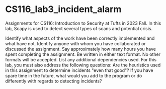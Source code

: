 # CS116_lab3_incident_alarm
Assignments for CS116: Introduction to Security at Tufts in 2023 Fall. In this lab, Scapy is used to detect several types of scans and potential crisis.

<!-- requirements -->
Identify what aspects of the work have been correctly implemented and what have not.
Identify anyone with whom you have collaborated or discussed the assignment.
Say approximately how many hours you have spent completing the assignment.
Be written in either text format. No other formats will be accepted.
List any additional dependencies used.
For this lab, you must also address the following questions:
Are the heuristics used in this assignment to determine incidents "even that good"?
If you have spare time in the future, what would you add to the program or do differently with regards to detecting incidents?

<!--
### instructions
Your tool shall be able to analyze for the following incidents:
NULL scan
FIN scan
Xmas scan
Usernames and passwords sent in-the-clear via HTTP Basic Authentication, FTP, and IMAP
Nikto scan
Someone scanning for Server Message Block (SMB) protocol
Someone scanning for Remote Desktop Protocol (RDP)
Someone scanning for Virtual Network Computing (VNC) instance(s)
-->
